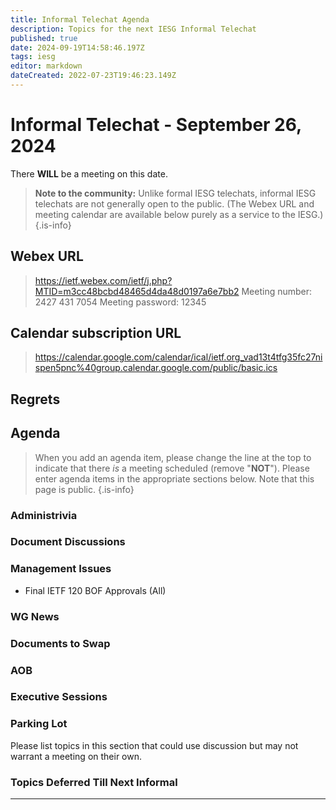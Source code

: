 ```yaml
---
title: Informal Telechat Agenda
description: Topics for the next IESG Informal Telechat
published: true
date: 2024-09-19T14:58:46.197Z
tags: iesg
editor: markdown
dateCreated: 2022-07-23T19:46:23.149Z
---
```


# Informal Telechat - September 26, 2024

 There **WILL** be a meeting on this date.

> **Note to the community:** Unlike formal IESG telechats, informal IESG telechats are not generally open to the public. (The Webex URL and meeting calendar are available below purely as a service to the IESG.)
{.is-info}

## Webex URL

> https://ietf.webex.com/ietf/j.php?MTID=m3cc48bcbd48465d4da48d0197a6e7bb2
Meeting number: 2427 431 7054
Meeting password: 12345 


## Calendar subscription URL

> https://calendar.google.com/calendar/ical/ietf.org_vad13t4tfg35fc27nispen5pnc%40group.calendar.google.com/public/basic.ics


## Regrets



## Agenda

> When you add an agenda item, please change the line at the top to indicate that there *is* a meeting scheduled (remove "**NOT**"). Please enter agenda items in the appropriate sections below.
Note that this page is public.
{.is-info}

### Administrivia



### Document Discussions

### Management Issues

- Final IETF 120 BOF Approvals (All)

### WG News 

### Documents to Swap 

### AOB

### Executive Sessions


### Parking Lot
Please list topics in this section that could use discussion but may not warrant a meeting on their own. 

### Topics Deferred Till Next Informal 

-------


